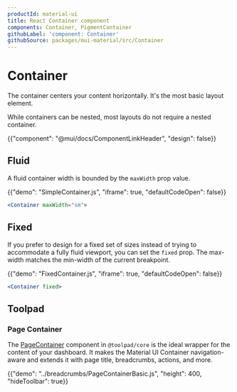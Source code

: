 ```yaml
---
productId: material-ui
title: React Container component
components: Container, PigmentContainer
githubLabel: 'component: Container'
githubSource: packages/mui-material/src/Container
---
```


# Container

<p class="description">The container centers your content horizontally. It's the most basic layout element.</p>

While containers can be nested, most layouts do not require a nested container.

{{"component": "@mui/docs/ComponentLinkHeader", "design": false}}

## Fluid

A fluid container width is bounded by the `maxWidth` prop value.

{{"demo": "SimpleContainer.js", "iframe": true, "defaultCodeOpen": false}}

```jsx
<Container maxWidth="sm">
```

## Fixed

If you prefer to design for a fixed set of sizes instead of trying to accommodate a fully fluid viewport, you can set the `fixed` prop.
The max-width matches the min-width of the current breakpoint.

{{"demo": "FixedContainer.js", "iframe": true, "defaultCodeOpen": false}}

```jsx
<Container fixed>
```

## Toolpad

### Page Container

The [PageContainer](https://mui.com/toolpad/core/react-page-container/) component in `@toolpad/core` is the ideal wrapper for the content of your dashboard. It makes the Material UI Container navigation-aware and extends it with page title, breadcrumbs, actions, and more.

{{"demo": "../breadcrumbs/PageContainerBasic.js", "height": 400, "hideToolbar": true}}
